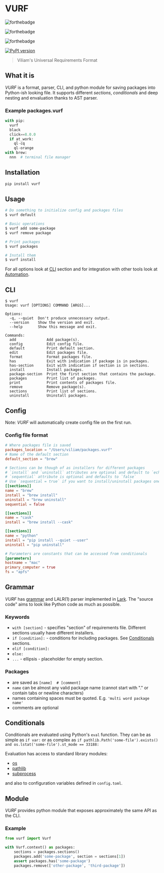 # VURF
![forthebadge](https://forthebadge.com/images/badges/powered-by-black-magic.svg)

![forthebadge](https://forthebadge.com/images/badges/pretty-risque.svg)

![forthebadge](https://forthebadge.com/images/badges/works-on-my-machine.svg)

[![PyPI version](https://badge.fury.io/py/vurf.svg)](https://badge.fury.io/py/vurf)

> Viliam's Universal Requirements Format

## What it is
*VURF* is a format, parser, CLI, and python module for saving packages into Python-ish looking file.
It supports different *sections*, *conditionals* and deep nesting and envaluation thanks to AST parser.

### Example packages.vurf
```python
with pip:
  vurf
  black
  click==8.0.0
  if at_work:
    ql-cq
    ql-orange
with brew:
  nnn  # terminal file manager
```

## Installation
```sh
pip install vurf
```

## Usage
```sh
# Do something to initialize config and packages files
$ vurf default

# Basic operations
$ vurf add some-package
$ vurf remove package

# Print packages
$ vurf packages

# Install them
$ vurf install
```

For all options look at [CLI](#CLI) section and for integration with other tools look at [Automation](./automation/).

## CLI
```
$ vurf
Usage: vurf [OPTIONS] COMMAND [ARGS]...

Options:
  -q, --quiet  Don't produce unnecessary output.
  --version    Show the version and exit.
  --help       Show this message and exit.

Commands:
  add              Add package(s).
  config           Edit config file.
  default          Print default section.
  edit             Edit packages file.
  format           Format packages file.
  has              Exit with indication if package is in packages.
  has-section      Exit with indication if section is in sections.
  install          Install packages.
  package-section  Print the first section that contains the package.
  packages         Print list of packages.
  print            Print contents of packages file.
  remove           Remove package(s).
  sections         Print list of sections.
  uninstall        Uninstall packages.
```

## Config

Note: *VURF* will automatically create config file on the first run.

### Config file format
```toml
# Where packages file is saved
packages_location = "/Users/viliam/packages.vurf"
# Name of the default section
default_section = "brew"

# Sections can be though of as installers for different packages
# `install` and `uninstall` attributes are optional and default to `echo`
# `sequential` attribute is optional and defaults to `false`
# Use `sequential = true` if you want to install/uninstall packages one by one
[[sections]]
name = "brew"
install = "brew install"
uninstall = "brew uninstall"
sequential = false

[[sections]]
name = "cask"
install = "brew install --cask"

[[sections]]
name = "python"
install = "pip install --quiet --user"
uninstall = "pip uninstall"

# Parameters are constants that can be accessed from conditionals
[parameters]
hostname = "mac"
primary_computer = true
fs = "apfs"
```

## Grammar
*VURF* has [grammar](./vurf/parser/grammar.lark) and LALR(1) parser implemented in [Lark](https://github.com/lark-parser/lark).
The "source code" aims to look like Python code as much as possible.

### Keywords
* `with [section]` - specifies "section" of requirements file. Different sections usually have different installers.
* `if [condition]:` - conditions for including packages. See [Conditionals](##Conditionals) sections.
* `elif [condition]:`
* `else:`
* `...` - ellipsis - placeholder for empty section.

### Packages
* are saved as `[name]  # [comment]`
* `name` can be almost any valid package name (cannot start with "." or contain tabs or newline characters)
* names containing spaces must be quoted. E.g. `'multi word package name'`
* comments are optional

## Conditionals
Conditionals are evaluated using Python's `eval` function.
They can be as simple as `if var:` or as complex as `if pathlib.Path('some-file').exists() and os.lstat('some-file').st_mode == 33188:`


Evaluation has access to standard library modules:
* [os](https://docs.python.org/3/library/os.html)
* [pathlib](https://docs.python.org/3/library/pathlib.html)
* [subprocess](https://docs.python.org/3/library/subprocess.html)

and also to configuration variables defined in `config.toml`.

## Module
*VURF* provides python module that exposes approximately the same API as the CLI.

### Example
```python
from vurf import Vurf

with Vurf.context() as packages:
    sections = packages.sections()
    packages.add('some-package', section = sections[1])
    assert packages.has('some-package')
    packages.remove(['other-package', 'third-package'])
```
